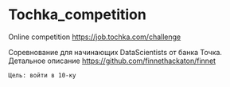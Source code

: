 # Tochka_competition
Online competition https://job.tochka.com/challenge

Соревнование для начинающих DataScientists от банка Точка. Детальное описание https://github.com/finnethackaton/finnet
```
Цель: войти в 10-ку 
```
